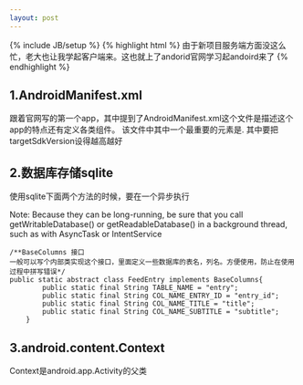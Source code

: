 ```yaml
---
layout: post
---
```

{% include JB/setup %}
{% highlight html %} 
由于新项目服务端方面没这么忙，老大也让我学起客户端来。这也就上了andorid官网学习起andoird来了
{% endhighlight %}

## 1.AndroidManifest.xml

跟着官网写的第一个app，其中提到了AndroidManifest.xml这个文件是描述这个app的特点还有定义各类组件。
该文件中其中一个最重要的元素是<uses-sdk android:minSdkVersion="9" android:targetSdkVersion="17" />.
其中要把targetSdkVersion设得越高越好

## 2.数据库存储sqlite

使用sqlite下面两个方法的时候，要在一个异步执行

Note: Because they can be long-running, be sure that you call getWritableDatabase() or getReadableDatabase() in a background thread, such as with AsyncTask or IntentService

 
	/**BaseColumns 接口
	一般可以写个内部类实现这个接口，里面定义一些数据库的表名，列名。方便使用，防止在使用过程中拼写错误*/
	public static abstract class FeedEntry implements BaseColumns{
	        public static final String TABLE_NAME = "entry";
	        public static final String COL_NAME_ENTRY_ID = "entry_id";
	        public static final String COL_NAME_TITLE = "title";
	        public static final String COL_NAME_SUBTITLE = "subtitle";
	    }


## 3.android.content.Context 

Context是android.app.Activity的父类
